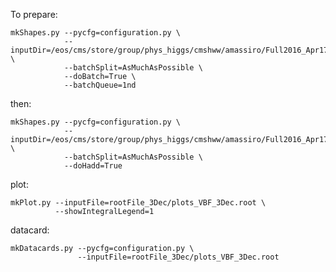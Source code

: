 To prepare:

    mkShapes.py --pycfg=configuration.py \
                --inputDir=/eos/cms/store/group/phys_higgs/cmshww/amassiro/Full2016_Apr17/Apr2017_summer16/lepSel__MCWeights__bSFLpTEffMulti__cleanTauMC__l2loose__hadd__l2tightOR__LepTrgFix__formulasMC__wwSel/ \
                --batchSplit=AsMuchAsPossible \
                --doBatch=True \
                --batchQueue=1nd

then:

    mkShapes.py --pycfg=configuration.py \
                --inputDir=/eos/cms/store/group/phys_higgs/cmshww/amassiro/Full2016_Apr17/Apr2017_summer16/lepSel__MCWeights__bSFLpTEffMulti__cleanTauMC__l2loose__hadd__l2tightOR__LepTrgFix__formulasMC__wwSel/ \
                --batchSplit=AsMuchAsPossible \
                --doHadd=True

plot:

    mkPlot.py --inputFile=rootFile_3Dec/plots_VBF_3Dec.root \
              --showIntegralLegend=1

datacard:

    mkDatacards.py --pycfg=configuration.py \
                   --inputFile=rootFile_3Dec/plots_VBF_3Dec.root
    
    
    